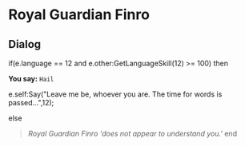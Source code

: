 # Royal Guardian Finro







## Dialog

if(e.language == 12 and e.other:GetLanguageSkill(12) >= 100) then


**You say:** `Hail`




e.self:Say("Leave me be, whoever you are.  The time for words is passed...",12);


else


>*Royal Guardian Finro 'does not appear to understand you.'*
end 